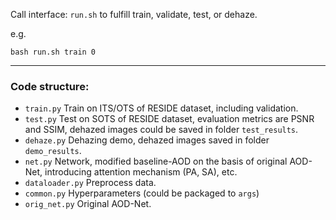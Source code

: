 Call interface: `run.sh` to fulfill train, validate, test, or dehaze.

e.g.

	bash run.sh train 0

---
### Code structure:
- `train.py` Train on ITS/OTS of RESIDE dataset, including validation.  
- `test.py` Test on SOTS of RESIDE dataset, evaluation metrics are PSNR and SSIM, dehazed images could be saved in folder `test_results`.
- `dehaze.py`  Dehazing demo, dehazed images saved in folder `demo_results`.
- `net.py` Network, modified baseline-AOD on the basis of original AOD-Net, introducing attention mechanism (PA, SA), etc. 
- `dataloader.py` Preprocess data.
- `common.py` Hyperparameters (could be packaged to `args`)
- `orig_net.py` Original AOD-Net.


